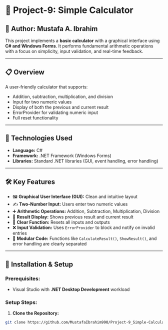 # 🧮 Project-9: Simple Calculator

## 👤 Author: Mustafa A. Ibrahim

This project implements a **basic calculator** with a graphical interface using **C# and Windows Forms**. It performs fundamental arithmetic operations with a focus on simplicity, input validation, and real-time feedback.

---

## 📋 Overview

A user-friendly calculator that supports:
- Addition, subtraction, multiplication, and division
- Input for two numeric values
- Display of both the previous and current result
- ErrorProvider for validating numeric input
- Full reset functionality

---

## 🧰 Technologies Used

- **Language:** C#
- **Framework:** .NET Framework (Windows Forms)
- **Libraries:** Standard .NET libraries (GUI, event handling, error handling)

---

## 🛠️ Key Features

- 🖼️ **Graphical User Interface (GUI):** Clean and intuitive layout
- ✍️ **Two-Number Input:** Users enter two numeric values
- ➕ **Arithmetic Operations:** Addition, Subtraction, Multiplication, Division
- 🧮 **Result Display:** Shows previous result and current result
- 🧼 **Clear Function:** Resets all inputs and outputs
- ❌ **Input Validation:** Uses `ErrorProvider` to block and notify on invalid entries
- 🧩 **Modular Code:** Functions like `CalculateResult()`, `ShowResult()`, and error handling are clearly separated

---

## 🚀 Installation & Setup

### Prerequisites:
- Visual Studio with **.NET Desktop Development** workload

### Setup Steps:

1. **Clone the Repository:**
```bash
git clone https://github.com/MustafaIbrahim990/Project-9_Simple-Calculator.git
